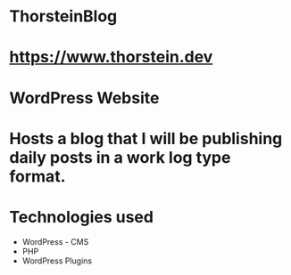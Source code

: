 # ThorsteinBlog

# https://www.thorstein.dev

# WordPress Website

# Hosts a blog that I will be publishing daily posts in a work log type format.

# Technologies used
  * WordPress - CMS
  * PHP
  * WordPress Plugins
